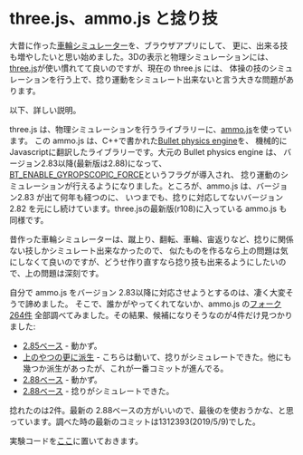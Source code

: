 # three.js、ammo.js と捻り技

大昔に作った<a href="http://userweb.pep.ne.jp/tamubun/computer/sharin_sim.html">車輪シミュレーター</a>を、ブラウザアプリにして、
更に、出来る技も増やしたいと思い始めました。3Dの表示と物理シミュレーションには、
<a href="https://threejs.org/">three.js</a>が使い慣れてて良いのですが、現在の three.js には、
体操の技のシミュレーションを行う上で、捻り運動をシミュレート出来ないと言う大きな問題があります。

以下、詳しい説明。

three.js は、物理シミュレーションを行うライブラリーに、<a href="https://github.com/kripken/ammo.js">ammo.js</a>を使っています。
この ammo.js は、C++で書かれた<a href="https://pybullet.org/wordpress/">Bullet physics engine</a>を、
機械的にJavascriptに翻訳したライブラリーです。大元の Bullet physics engine は、
バージョン2.83以降(最新版は2.88)になって、<u>BT_ENABLE_GYROPSCOPIC_FORCE</u>というフラグが導入され、
捻り運動のシミュレーションが行えるようになりました。ところが、ammo.js は、バージョン2.83 が出て何年も経つのに、
いつまでも、捻りに対応してないバージョン2.82 を元にし続けています。three.jsの最新版(r108)に入っている ammo.js も同様です。

昔作った車輪シミュレーターは、蹴上り、翻転、車輪、宙返りなど、捻りに関係ない技しかシミュレート出来なかったので、
似たものを作るなら上の問題は気にしなくて良いのですが、どうせ作り直すなら捻り技も出来るようにしたいので、上の問題は深刻です。

自分で ammo.js をバージョン 2.83以降に対応させようとするのは、凄く大変そうで諦めました。
そこで、誰かがやってくれてないか、ammo.js の<a href="https://github.com/kripken/ammo.js/network/members">フォーク 264件</a>
全部調べてみました。その結果、候補になりそうなのが4件だけ見つかりました:
<ul>
  <li><a href="https://github.com/WhitestormJS/AmmoNext">2.85ベース</a>
  - 動かず。</li>
  <li><a href="https://github.com/Mwni/AmmoNext">上のやつの更に派生</a>
  - こちらは動いて、捻りがシミュレートできた。他にも幾つか派生があったが、これが一番コミットが進んでる。</li>
  <li><a href="https://github.com/dongch007/ammo.js">2.88ベース</a>
  - 動かず。</li>
  <li><a href="https://github.com/thehink/ammo.js">2.88ベース</a>
  - 捻りがシミュレートできた。</li>
</ul>

捻れたのは2件。最新の 2.88ベースの方がいいので、最後のを使おうかな、と思っています。調べた時の最新のコミットは1312393(2019/5/9)でした。

実験コードを<a href="http://userweb.pep.ne.jp/tamubun/computer/ammo_expr">ここ</a>に置いておきます。
